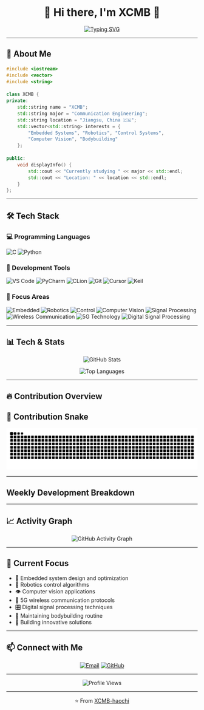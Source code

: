 <div align="center">

# 🍞 Hi there, I'm XCMB 👋

[![Typing SVG](https://readme-typing-svg.demolab.com/?lines=Communication+Engineering+Student;Embedded+Systems+Developer;Robotics+Enthusiast;Welcome+to+my+GitHub!&font=Fira%20Code&center=true&width=450&height=45&color=36BCF7&vCenter=true&size=22)](https://github.com/XCMB-haochi)

</div>

---

## 🚀 About Me

```cpp
#include <iostream>
#include <vector>
#include <string>

class XCMB {
private:
    std::string name = "XCMB";
    std::string major = "Communication Engineering";
    std::string location = "Jiangsu, China 🇨🇳";
    std::vector<std::string> interests = {
        "Embedded Systems", "Robotics", "Control Systems", 
        "Computer Vision", "Bodybuilding"
    };
    
public:
    void displayInfo() {
        std::cout << "Currently studying " << major << std::endl;
        std::cout << "Location: " << location << std::endl;
    }
};
```

---

## 🛠️ Tech Stack

### 💻 Programming Languages
![C](https://img.shields.io/badge/C-00599C?style=for-the-badge&logo=c&logoColor=white)
![Python](https://img.shields.io/badge/Python-3776AB?style=for-the-badge&logo=python&logoColor=white)

### 🔧 Development Tools
![VS Code](https://img.shields.io/badge/VS%20Code-0078d4.svg?style=for-the-badge&logo=visual-studio-code&logoColor=white)
![PyCharm](https://img.shields.io/badge/PyCharm-143?style=for-the-badge&logo=pycharm&logoColor=black&color=black&labelColor=green)
![CLion](https://img.shields.io/badge/CLion-black?style=for-the-badge&logo=clion&logoColor=white)
![Git](https://img.shields.io/badge/Git-F05032?style=for-the-badge&logo=git&logoColor=white)
![Cursor](https://img.shields.io/badge/Cursor-000000?style=for-the-badge&logo=cursor&logoColor=white)
![Keil](https://img.shields.io/badge/Keil-FF6600?style=for-the-badge&logo=arm&logoColor=white)

### 🎯 Focus Areas
![Embedded](https://img.shields.io/badge/Embedded%20Systems-FF6B6B?style=for-the-badge&logo=microchip&logoColor=white)
![Robotics](https://img.shields.io/badge/Robotics-4ECDC4?style=for-the-badge&logo=robot&logoColor=white)
![Control](https://img.shields.io/badge/Control%20Systems-45B7D1?style=for-the-badge&logo=settings&logoColor=white)
![Computer Vision](https://img.shields.io/badge/Computer%20Vision-96CEB4?style=for-the-badge&logo=opencv&logoColor=white)
![Signal Processing](https://img.shields.io/badge/Signal%20Processing-FF9F43?style=for-the-badge&logo=soundcharts&logoColor=white)
![Wireless Communication](https://img.shields.io/badge/Wireless%20Communication-6C5CE7?style=for-the-badge&logo=wifi&logoColor=white)
![5G Technology](https://img.shields.io/badge/5G%20Technology-FD79A8?style=for-the-badge&logo=5g&logoColor=white)
![Digital Signal Processing](https://img.shields.io/badge/Digital%20Signal%20Processing-A29BFE?style=for-the-badge&logo=waveform&logoColor=white)

---

## 📊 Tech & Stats

<div align="center">

![GitHub Stats](https://github-readme-stats.vercel.app/api?username=XCMB-haochi&show_icons=true&theme=tokyonight&hide_border=true&count_private=true)

![Top Languages](https://github-readme-stats.vercel.app/api/top-langs/?username=XCMB-haochi&layout=compact&theme=tokyonight&hide_border=true&langs_count=8)

</div>

---

## 🔥 Contribution Overview

## 🐍 Contribution Snake

<div align="center">

<picture>
  <source media="(prefers-color-scheme: dark)" srcset="https://raw.githubusercontent.com/XCMB-haochi/XCMB-haochi/output/github-contribution-grid-snake-dark.svg">
  <source media="(prefers-color-scheme: light)" srcset="https://raw.githubusercontent.com/XCMB-haochi/XCMB-haochi/output/github-contribution-grid-snake.svg">
  <img alt="github contribution grid snake animation" src="https://raw.githubusercontent.com/XCMB-haochi/XCMB-haochi/output/github-contribution-grid-snake.svg">
</picture>

</div>

---

##  Weekly Development Breakdown

<!--START_SECTION:waka-->
<!--END_SECTION:waka-->

---

## 📈 Activity Graph

<div align="center">
  <img src="https://github-readme-activity-graph.vercel.app/graph?username=XCMB-haochi&custom_title=XCMB's%20Contribution%20Graph&bg_color=0D1117&color=7F3FBF&line=7F3FBF&point=7F3FBF&area_color=FFFFFF&title_color=FFFFFF&area=true" alt="GitHub Activity Graph" />
</div>

---

## 🎯 Current Focus

- 🔬 Embedded system design and optimization
- 🤖 Robotics control algorithms  
- 👁️ Computer vision applications
- 📡 5G wireless communication protocols
- 🎛️ Digital signal processing techniques
- 💪 Maintaining bodybuilding routine
- 🍞 Building innovative solutions

---

## 📫 Connect with Me

<div align="center">

[![Email](https://img.shields.io/badge/Email-D14836?style=for-the-badge&logo=gmail&logoColor=white)](mailto:xyb114xcmb@outlook.com)
[![GitHub](https://img.shields.io/badge/GitHub-100000?style=for-the-badge&logo=github&logoColor=white)](https://github.com/XCMB-haochi)

</div>

---

<div align="center">

<img src="https://komarev.com/ghpvc/?username=XCMB-haochi&label=Profile%20Views&color=0e75b6&style=flat" alt="Profile Views" />

---

⭐️ From [XCMB-haochi](https://github.com/XCMB-haochi)

</div>
